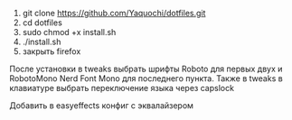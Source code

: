 1) git clone https://github.com/Yaquochi/dotfiles.git
2) cd dotfiles
3) sudo chmod +x install.sh
4) ./install.sh
5) закрыть firefox

После установки в tweaks выбрать шрифты Roboto для первых двух и RobotoMono Nerd Font Mono для последнего пункта. Также в tweaks в клавиатуре выбрать переключение языка через capslock

Добавить в easyeffects конфиг с эквалайзером
